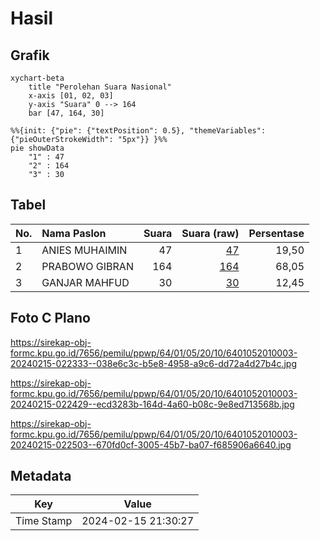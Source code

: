 # Hasil

## Grafik

```mermaid
xychart-beta
    title "Perolehan Suara Nasional"
    x-axis [01, 02, 03]
    y-axis "Suara" 0 --> 164
    bar [47, 164, 30]
```

```mermaid
%%{init: {"pie": {"textPosition": 0.5}, "themeVariables": {"pieOuterStrokeWidth": "5px"}} }%%
pie showData
    "1" : 47
    "2" : 164
    "3" : 30
```

## Tabel

| No. | Nama Paslon    | Suara | Suara (raw) | Persentase |
|:--- |:-------------- | -----:| -----------:| ----------:|
| 1   | ANIES MUHAIMIN | 47    | [47][p-1]   | 19,50      |
| 2   | PRABOWO GIBRAN | 164   | [164][p-2]  | 68,05      |
| 3   | GANJAR MAHFUD  | 30    | [30][p-3]   | 12,45      |


[p-1]: https://github.com/gigit-pemilu/pemilu-2024/blob/main/pilpres/hitung-suara/sub/64-kalimantan-timur/sub/01-paser/sub/05-kuaro/sub/2010-padang-jaya/sub/003-tps/sub/paslon-1.txt
[p-2]: https://github.com/gigit-pemilu/pemilu-2024/blob/main/pilpres/hitung-suara/sub/64-kalimantan-timur/sub/01-paser/sub/05-kuaro/sub/2010-padang-jaya/sub/003-tps/sub/paslon-2.txt
[p-3]: https://github.com/gigit-pemilu/pemilu-2024/blob/main/pilpres/hitung-suara/sub/64-kalimantan-timur/sub/01-paser/sub/05-kuaro/sub/2010-padang-jaya/sub/003-tps/sub/paslon-3.txt

## Foto C Plano

https://sirekap-obj-formc.kpu.go.id/7656/pemilu/ppwp/64/01/05/20/10/6401052010003-20240215-022333--038e6c3c-b5e8-4958-a9c6-dd72a4d27b4c.jpg

https://sirekap-obj-formc.kpu.go.id/7656/pemilu/ppwp/64/01/05/20/10/6401052010003-20240215-022429--ecd3283b-164d-4a60-b08c-9e8ed713568b.jpg

https://sirekap-obj-formc.kpu.go.id/7656/pemilu/ppwp/64/01/05/20/10/6401052010003-20240215-022503--670fd0cf-3005-45b7-ba07-f685906a6640.jpg


## Metadata

| Key        | Value               |
| ---------- | ------------------- |
| Time Stamp | 2024-02-15 21:30:27 |



